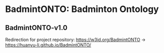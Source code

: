 # BadmintONTO: Badminton Ontology

## BadmintONTO-v1.0

Redirection for project repository: https://w3id.org/BadmintONTO -> https://huanyu-li.github.io/BadmintONTO/

